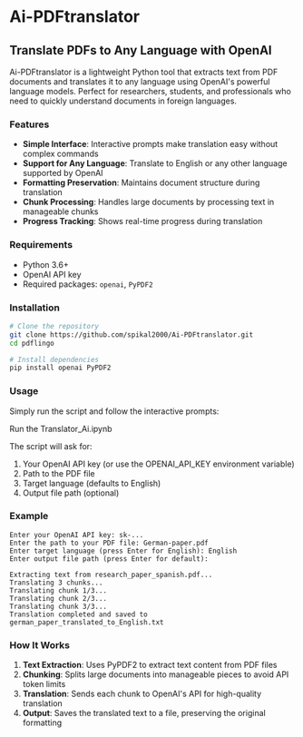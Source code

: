 # Ai-PDFtranslator
 
## Translate PDFs to Any Language with OpenAI

Ai-PDFtranslator is a lightweight Python tool that extracts text from PDF documents and translates it to any language using OpenAI's powerful language models. Perfect for researchers, students, and professionals who need to quickly understand documents in foreign languages.



### Features

- **Simple Interface**: Interactive prompts make translation easy without complex commands
- **Support for Any Language**: Translate to English or any other language supported by OpenAI
- **Formatting Preservation**: Maintains document structure during translation
- **Chunk Processing**: Handles large documents by processing text in manageable chunks
- **Progress Tracking**: Shows real-time progress during translation


### Requirements

- Python 3.6+
- OpenAI API key
- Required packages: `openai`, `PyPDF2`

### Installation

```bash
# Clone the repository
git clone https://github.com/spikal2000/Ai-PDFtranslator.git
cd pdflingo

# Install dependencies
pip install openai PyPDF2
```

### Usage

Simply run the script and follow the interactive prompts:

   Run the Translator_Ai.ipynb 


The script will ask for:
1. Your OpenAI API key (or use the OPENAI_API_KEY environment variable)
2. Path to the PDF file
3. Target language (defaults to English)
4. Output file path (optional)


### Example

```
Enter your OpenAI API key: sk-...
Enter the path to your PDF file: German-paper.pdf
Enter target language (press Enter for English): English
Enter output file path (press Enter for default): 

Extracting text from research_paper_spanish.pdf...
Translating 3 chunks...
Translating chunk 1/3...
Translating chunk 2/3...
Translating chunk 3/3...
Translation completed and saved to german_paper_translated_to_English.txt
```

### How It Works

1. **Text Extraction**: Uses PyPDF2 to extract text content from PDF files
2. **Chunking**: Splits large documents into manageable pieces to avoid API token limits
3. **Translation**: Sends each chunk to OpenAI's API for high-quality translation
4. **Output**: Saves the translated text to a file, preserving the original formatting


